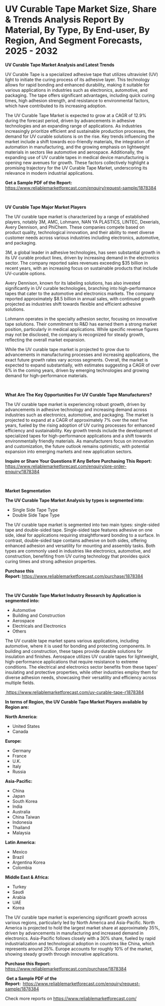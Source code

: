 <p><h1>UV Curable Tape Market Size, Share & Trends Analysis Report By Material, By Type, By End-user, By Region, And Segment Forecasts, 2025 - 2032</h1></p><p><strong>UV Curable Tape Market Analysis and Latest Trends</strong></p>
<p><p>UV Curable Tape is a specialized adhesive tape that utilizes ultraviolet (UV) light to initiate the curing process of its adhesive layer. This technology allows for rapid bonding and enhanced durability, making it suitable for various applications in industries such as electronics, automotive, and packaging. The tape offers significant advantages, including quick curing times, high adhesion strength, and resistance to environmental factors, which have contributed to its increasing adoption.</p><p>The UV Curable Tape Market is expected to grow at a CAGR of 12.9% during the forecast period, driven by advancements in adhesive technologies and an expanding range of applications. As industries increasingly prioritize efficient and sustainable production processes, the demand for UV curable solutions is on the rise. Key trends influencing the market include a shift towards eco-friendly materials, the integration of automation in manufacturing, and the growing emphasis on lightweight materials in sectors like automotive and aerospace. Additionally, the expanding use of UV curable tapes in medical device manufacturing is opening new avenues for growth. These factors collectively highlight a promising trajectory for the UV Curable Tape Market, underscoring its relevance in modern industrial applications.</p></p>
<p><strong>Get a Sample PDF of the Report:&nbsp;</strong> <a href="https://www.reliablemarketforecast.com/enquiry/request-sample/1878384?utm_campaign=2754&utm_medium=2&utm_source=Github&utm_content=ia&utm_term=01042025&utm_id=uv-curable-tape">https://www.reliablemarketforecast.com/enquiry/request-sample/1878384</a></p>
<p>&nbsp;</p>
<p><strong>UV Curable Tape Major Market Players</strong></p>
<p><p>The UV curable tape market is characterized by a range of established players, notably 3M, AMC, Lohmann, NAN YA PLASTICS, LINTEC, Dexerials, Avery Dennison, and PhiChem. These companies compete based on product quality, technological innovation, and their ability to meet diverse customer needs across various industries including electronics, automotive, and packaging.</p><p>3M, a global leader in adhesive technologies, has seen substantial growth in its UV curable product lines, driven by increasing demand in the electronics sector. The company reported sales revenues exceeding $35 billion in recent years, with an increasing focus on sustainable products that include UV-curable options.</p><p>Avery Dennison, known for its labeling solutions, has also invested significantly in UV curable technologies, branching into high-performance tapes that cater to the automotive and electronics markets. The company reported approximately $8.5 billion in annual sales, with continued growth projected as industries shift towards flexible and efficient adhesive solutions.</p><p>Lohmann operates in the specialty adhesion sector, focusing on innovative tape solutions. Their commitment to R&D has earned them a strong market position, particularly in medical applications. While specific revenue figures may not be disclosed, the company is recognized for steady growth, reflecting the overall market expansion.</p><p>While the UV curable tape market is projected to grow due to advancements in manufacturing processes and increasing applications, the exact future growth rates vary across segments. Overall, the market is expected to expand substantially, with estimates suggesting a CAGR of over 6% in the coming years, driven by emerging technologies and growing demand for high-performance materials.</p></p>
<p>&nbsp;</p>
<p><strong>What Are The Key Opportunities For UV Curable Tape Manufacturers?</strong></p>
<p><p>The UV curable tape market is experiencing robust growth, driven by advancements in adhesive technology and increasing demand across industries such as electronics, automotive, and packaging. The market is projected to expand at a CAGR of approximately 7% over the next five years, fueled by the rising adoption of UV curing processes for enhanced efficiency and sustainability. Key growth trends include the development of specialized tapes for high-performance applications and a shift towards environmentally friendly materials. As manufacturers focus on innovation and customization, the future outlook remains optimistic, with potential expansion into emerging markets and new application sectors.</p></p>
<p><strong>Inquire or Share Your Questions If Any Before Purchasing This Report:</strong> <a href="https://www.reliablemarketforecast.com/enquiry/pre-order-enquiry/1878384?utm_campaign=2754&utm_medium=2&utm_source=Github&utm_content=ia&utm_term=01042025&utm_id=uv-curable-tape">https://www.reliablemarketforecast.com/enquiry/pre-order-enquiry/1878384</a></p>
<p>&nbsp;</p>
<p><strong>Market Segmentation</strong></p>
<p><strong>The UV Curable Tape Market Analysis by types is segmented into:</strong></p>
<p><ul><li>Single Side Tape Type</li><li>Double Side Tape Type</li></ul></p>
<p><p>The UV curable tape market is segmented into two main types: single-sided tape and double-sided tape. Single-sided tape features adhesive on one side, ideal for applications requiring straightforward bonding to a surface. In contrast, double-sided tape contains adhesive on both sides, offering enhanced adhesion and versatility for mounting and assembly tasks. Both types are commonly used in industries like electronics, automotive, and construction, benefiting from UV curing technology that provides quick curing times and strong adhesion properties.</p></p>
<p><strong>Purchase this Report:&nbsp;</strong><a href="https://www.reliablemarketforecast.com/purchase/1878384?utm_campaign=2754&utm_medium=2&utm_source=Github&utm_content=ia&utm_term=01042025&utm_id=uv-curable-tape">https://www.reliablemarketforecast.com/purchase/1878384</a></p>
<p>&nbsp;</p>
<p><strong>The UV Curable Tape Market Industry Research by Application is segmented into:</strong></p>
<p><ul><li>Automotive</li><li>Building and Construction</li><li>Aerospace</li><li>Electricals and Electronics</li><li>Others</li></ul></p>
<p><p>The UV curable tape market spans various applications, including automotive, where it is used for bonding and protecting components. In building and construction, these tapes provide durable solutions for insulation and finishes. Aerospace utilizes UV curable tapes for lightweight, high-performance applications that require resistance to extreme conditions. The electrical and electronics sector benefits from these tapes' insulating and protective properties, while other industries employ them for diverse adhesion needs, showcasing their versatility and efficiency across multiple fields.</p></p>
<p><a href="https://www.reliablemarketforecast.com/uv-curable-tape-r1878384?utm_campaign=2754&utm_medium=2&utm_source=Github&utm_content=ia&utm_term=01042025&utm_id=uv-curable-tape">&nbsp;https://www.reliablemarketforecast.com/uv-curable-tape-r1878384</a></p>
<p><strong>In terms of Region, the UV Curable Tape Market Players available by Region are:</strong></p>
<p>
    <p> <strong> North America: </strong>
        <ul>
            <li>United States</li>
            <li>Canada</li>
        </ul>
        </p> 
    <p> <strong> Europe: </strong>
        <ul>
            <li>Germany</li>
            <li>France</li>
            <li>U.K.</li>
            <li>Italy</li>
            <li>Russia</li>
        </ul>
        </p> 
    <p> <strong> Asia-Pacific: </strong>
        <ul>
            <li>China</li>
            <li>Japan</li>
            <li>South Korea</li>
            <li>India</li>
            <li>Australia</li>
            <li>China Taiwan</li>
            <li>Indonesia</li>
            <li>Thailand</li>
            <li>Malaysia</li>
        </ul>
        </p> 
    <p> <strong> Latin America: </strong>
        <ul>
            <li>Mexico</li>
            <li>Brazil</li>
            <li>Argentina Korea</li>
            <li>Colombia</li>
        </ul>
        </p> 
    <p> <strong> Middle East & Africa: </strong>
        <ul>
            <li>Turkey</li>
            <li>Saudi</li>
            <li>Arabia</li>
            <li>UAE</li>
            <li>Korea</li>
        </ul>
    </p>
    </p>
<p><p>The UV curable tape market is experiencing significant growth across various regions, particularly led by North America and Asia-Pacific. North America is projected to hold the largest market share at approximately 35%, driven by advancements in manufacturing and increased demand in electronics. Asia-Pacific follows closely with a 30% share, fueled by rapid industrialization and technological adoption in countries like China, which represents around 25%. Europe accounts for roughly 10% of the market, showing steady growth through innovative applications.</p></p>
<p><strong>Purchase this Report: </strong><a href="https://www.reliablemarketforecast.com/purchase/1878384?utm_campaign=2754&utm_medium=2&utm_source=Github&utm_content=ia&utm_term=01042025&utm_id=uv-curable-tape">https://www.reliablemarketforecast.com/purchase/1878384</a></p>
<p>&nbsp;<strong>Get a Sample PDF of the Report:&nbsp;&nbsp;</strong><a href="https://www.reliablemarketforecast.com/enquiry/request-sample/1878384?utm_campaign=2754&utm_medium=2&utm_source=Github&utm_content=ia&utm_term=01042025&utm_id=uv-curable-tape">https://www.reliablemarketforecast.com/enquiry/request-sample/1878384</a></p>
<p><strong></strong></p>
<p>Check more reports on <a href="https://www.reliablemarketforecast.com/?utm_campaign=2754&utm_medium=2&utm_source=Github&utm_content=ia&utm_term=01042025&utm_id=uv-curable-tape">https://www.reliablemarketforecast.com/</a></p>